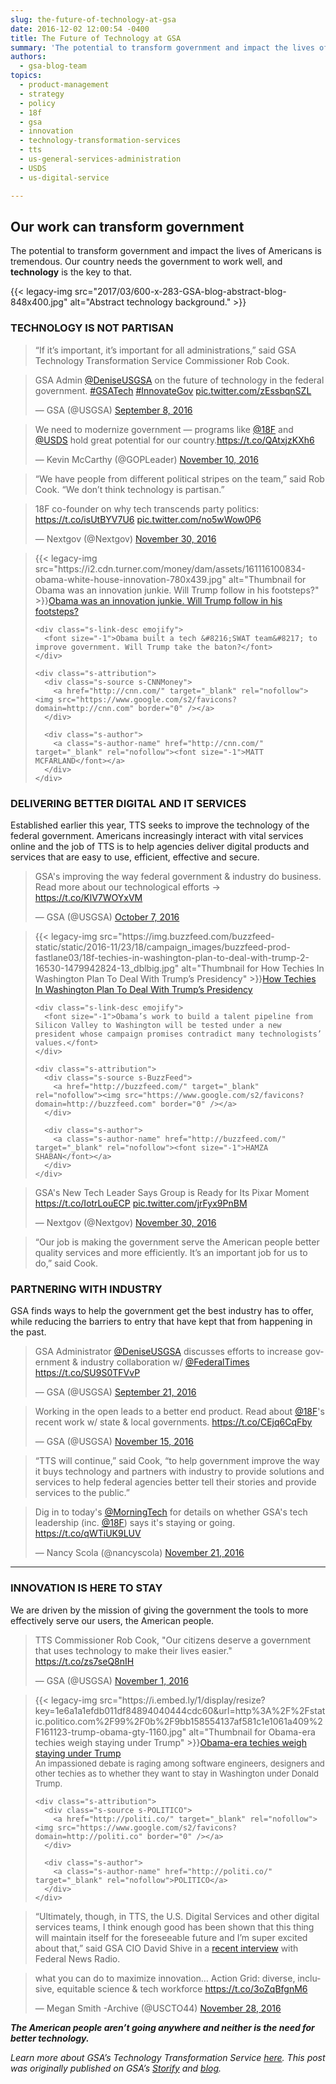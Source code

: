 ```yaml
---
slug: the-future-of-technology-at-gsa
date: 2016-12-02 12:00:54 -0400
title: The Future of Technology at GSA
summary: 'The potential to transform government and impact the lives of Americans is tremendous. Our country needs the government to work well, and technology is the key to that.'
authors:
  - gsa-blog-team
topics:
  - product-management
  - strategy
  - policy
  - 18f
  - gsa
  - innovation
  - technology-transformation-services
  - tts
  - us-general-services-administration
  - USDS
  - us-digital-service

---
```


## Our work can transform government

The potential to transform government and impact the lives of Americans is tremendous. Our country needs the government to work well, and <strong class="markup--strong markup--p-strong">technology</strong> is the key to that.

{{< legacy-img src="2017/03/600-x-283-GSA-blog-abstract-blog-848x400.jpg" alt="Abstract technology background." >}}

### TECHNOLOGY IS NOT PARTISAN

> “If it’s important, it’s important for all administrations,” said GSA Technology Transformation Service Commissioner Rob Cook.

<blockquote class="twitter-tweet" data-width="500">
  <p lang="en">
    GSA Admin <a href="https://twitter.com/DeniseUSGSA">@DeniseUSGSA</a> on the future of technology in the federal government. <a href="https://twitter.com/hashtag/GSATech?src=hash">#GSATech</a> <a href="https://twitter.com/hashtag/InnovateGov?src=hash">#InnovateGov</a> <a href="https://t.co/zEssbqnSZL">pic.twitter.com/zEssbqnSZL</a>
  </p>
  
  <p>
    &mdash; GSA (@USGSA) <a href="https://twitter.com/USGSA/status/773887504776826880">September 8, 2016</a>
  </p>
</blockquote>



<blockquote class="twitter-tweet" data-width="500">
  <p lang="en">
    We need to modernize government — programs like <a href="https://twitter.com/18F">@18F</a> and <a href="https://twitter.com/USDS">@USDS</a> hold great potential for our country.<a href="https://t.co/QAtxjzKXh6">https://t.co/QAtxjzKXh6</a>
  </p>
  
  <p>
    &mdash; Kevin McCarthy (@GOPLeader) <a href="https://twitter.com/GOPLeader/status/796823547343736837">November 10, 2016</a>
  </p>
</blockquote>



> “We have people from different political stripes on the team,” said Rob Cook. “We don’t think technology is partisan.”

<blockquote class="twitter-tweet" data-width="500">
  <p lang="en">
    18F co-founder on why tech transcends party politics: <a href="https://t.co/isUtBYV7U6">https://t.co/isUtBYV7U6</a> <a href="https://t.co/no5wWow0P6">pic.twitter.com/no5wWow0P6</a>
  </p>
  
  <p>
    &mdash; Nextgov (@Nextgov) <a href="https://twitter.com/Nextgov/status/803970089179578368">November 30, 2016</a>
  </p>
</blockquote>



> <div class="s-element-container lf-rich-block lf-block">
>   <div class="s-link s-element-content">
>     <p>
>       {{< legacy-img src="https://i2.cdn.turner.com/money/dam/assets/161116100834-obama-white-house-innovation-780x439.jpg" alt="Thumbnail for Obama was an innovation junkie. Will Trump follow in his footsteps?" >}}<a class="s-link-a emojify" href="http://money.cnn.com/2016/11/16/technology/trump-innovation-white-house/index.html" target="_blank" rel="nofollow">Obama was an innovation junkie. Will Trump follow in his footsteps?</a>
>     </p>
>     
>     <div class="s-link-desc emojify">
>       <font size="-1">Obama built a tech &#8216;SWAT team&#8217; to improve government. Will Trump take the baton?</font>
>     </div>
>     
>     <div class="s-attribution">
>       <div class="s-source s-CNNMoney">
>         <a href="http://cnn.com/" target="_blank" rel="nofollow"><img src="https://www.google.com/s2/favicons?domain=http://cnn.com" border="0" /></a>
>       </div>
>       
>       <div class="s-author">
>         <a class="s-author-name" href="http://cnn.com/" target="_blank" rel="nofollow"><font size="-1">MATT MCFARLAND</font></a>
>       </div>
>     </div>
>   </div>
> </div>

### DELIVERING BETTER DIGITAL AND IT SERVICES

Established earlier this year, TTS seeks to improve the technology of the federal government. Americans increasingly interact with vital services online and the job of TTS is to help agencies deliver digital products and services that are easy to use, efficient, effective and secure.

<blockquote class="twitter-tweet" data-width="500">
  <p lang="en">
    GSA's improving the way federal government & industry do business. Read more about our technological efforts → <a href="https://t.co/KlV7WOYxVM">https://t.co/KlV7WOYxVM</a>
  </p>
  
  <p>
    &mdash; GSA (@USGSA) <a href="https://twitter.com/USGSA/status/784487209046900736">October 7, 2016</a>
  </p>
</blockquote>



> <div class="s-element-container lf-rich-block lf-block">
>
> </div>
> 
> <div class="s-element-container lf-rich-block lf-block">
>   <div class="s-link s-element-content">
>     <p>
>       {{< legacy-img src="https://img.buzzfeed.com/buzzfeed-static/static/2016-11/23/18/campaign_images/buzzfeed-prod-fastlane03/18f-techies-in-washington-plan-to-deal-with-trump-2-16530-1479942824-13_dblbig.jpg" alt="Thumbnail for How Techies In Washington Plan To Deal With Trump’s Presidency" >}}<a class="s-link-a emojify" href="https://www.buzzfeed.com/hamzashaban/18f-techies-in-washington-plan-to-deal-with-trump" target="_blank" rel="nofollow">How Techies In Washington Plan To Deal With Trump’s Presidency</a>
>     </p>
>     
>     <div class="s-link-desc emojify">
>       <font size="-1">Obama’s work to build a talent pipeline from Silicon Valley to Washington will be tested under a new president whose campaign promises contradict many technologists’ values.</font>
>     </div>
>     
>     <div class="s-attribution">
>       <div class="s-source s-BuzzFeed">
>         <a href="http://buzzfeed.com/" target="_blank" rel="nofollow"><img src="https://www.google.com/s2/favicons?domain=http://buzzfeed.com" border="0" /></a>
>       </div>
>       
>       <div class="s-author">
>         <a class="s-author-name" href="http://buzzfeed.com/" target="_blank" rel="nofollow"><font size="-1">HAMZA SHABAN</font></a>
>       </div>
>     </div>
>   </div>
> </div>

<blockquote class="twitter-tweet" data-width="500">
  <p lang="en">
    GSA's New Tech Leader Says Group is Ready for Its Pixar Moment <a href="https://t.co/IotrLouECP">https://t.co/IotrLouECP</a> <a href="https://t.co/jrFyx9PnBM">pic.twitter.com/jrFyx9PnBM</a>
  </p>
  
  <p>
    &mdash; Nextgov (@Nextgov) <a href="https://twitter.com/Nextgov/status/804049712399552512">November 30, 2016</a>
  </p>
</blockquote>



> “Our job is making the government serve the American people better quality services and more efficiently. It’s an important job for us to do,” said Cook.

### PARTNERING WITH INDUSTRY

GSA finds ways to help the government get the best industry has to offer, while reducing the barriers to entry that have kept that from happening in the past.

<blockquote class="twitter-tweet" data-width="500">
  <p lang="en">
    GSA Administrator <a href="https://twitter.com/DeniseUSGSA">@DeniseUSGSA</a> discusses efforts to increase government & industry collaboration w/ <a href="https://twitter.com/FederalTimes">@FederalTimes</a> <a href="https://t.co/SU9S0TFVvP">https://t.co/SU9S0TFVvP</a>
  </p>
  
  <p>
    &mdash; GSA (@USGSA) <a href="https://twitter.com/USGSA/status/778658834516631553">September 21, 2016</a>
  </p>
</blockquote>



<blockquote class="twitter-tweet" data-width="500">
  <p lang="en">
    Working in the open leads to a better end product. Read about <a href="https://twitter.com/18F">@18F</a>'s recent work w/ state & local governments. <a href="https://t.co/CEjq6CqFby">https://t.co/CEjq6CqFby</a>
  </p>
  
  <p>
    &mdash; GSA (@USGSA) <a href="https://twitter.com/USGSA/status/798636697101578240">November 15, 2016</a>
  </p>
</blockquote>



> “TTS will continue,” said Cook, “to help government improve the way it buys technology and partners with industry to provide solutions and services to help federal agencies better tell their stories and provide services to the public.”

<blockquote class="twitter-tweet" data-width="500">
  <p lang="en">
    Dig in to today's <a href="https://twitter.com/MorningTech">@MorningTech</a> for details on whether GSA's tech leadership (inc. <a href="https://twitter.com/18F">@18F</a>) says it's staying or going. <a href="https://t.co/qWTiUK9LUV">https://t.co/qWTiUK9LUV</a>
  </p>
  
  <p>
    &mdash; Nancy Scola (@nancyscola) <a href="https://twitter.com/nancyscola/status/800745484579172353">November 21, 2016</a>
  </p>
</blockquote>



<hr class="section-divider" />

### INNOVATION IS HERE TO STAY

We are driven by the mission of giving the government the tools to more effectively serve our users, the American people.

<blockquote class="twitter-tweet" data-width="500">
  <p lang="en">
    TTS Commissioner Rob Cook, "Our citizens deserve a government that uses technology to make their lives easier." <a href="https://t.co/zs7seQ8nIH">https://t.co/zs7seQ8nIH</a>
  </p>
  
  <p>
    &mdash; GSA (@USGSA) <a href="https://twitter.com/USGSA/status/793486514537783296">November 1, 2016</a>
  </p>
</blockquote>



> <div class="s-element-container lf-rich-block lf-block">
>   <a id="undefined" class="fycon-action-view"></a>{{< legacy-img src="https://i.embed.ly/1/display/resize?key=1e6a1a1efdb011df84894040444cdc60&url=http%3A%2F%2Fstatic.politico.com%2F99%2F0b%2F9bb158554137af581c1e1061a409%2F161123-trump-obama-gty-1160.jpg" alt="Thumbnail for Obama-era techies weigh staying under Trump" >}}<a class="s-link-a emojify" href="http://politi.co/2fsBJ4u" target="_blank" rel="nofollow">Obama-era techies weigh staying under Trump</a>
> </div>
> 
> <div class="s-element-container lf-rich-block lf-block">
>   <div class="s-link s-element-content">
>     <div class="s-link-desc emojify">
>       <font size="-1">An impassioned debate is raging among software engineers, designers and other techies as to whether they want to stay in Washington under Donald Trump.</font>
>     </div>
>     
>     <div class="s-attribution">
>       <div class="s-source s-POLITICO">
>         <a href="http://politi.co/" target="_blank" rel="nofollow"><img src="https://www.google.com/s2/favicons?domain=http://politi.co" border="0" /></a>
>       </div>
>       
>       <div class="s-author">
>         <a class="s-author-name" href="http://politi.co/" target="_blank" rel="nofollow">POLITICO</a>
>       </div>
>     </div>
>   </div>
> </div>

> “Ultimately, though, in TTS, the U.S. Digital Services and other digital services teams, I think enough good has been shown that this thing will maintain itself for the foreseeable future and I’m super excited about that,” said GSA CIO David Shive in a [recent interview](http://federalnewsradio.com/digital-government/2016/11/shive-brought-gsas-18f-much-needed-parental-guidance/) with Federal News Radio.

<blockquote class="twitter-tweet" data-width="500">
  <p lang="en">
    what you can do to maximize innovation&#8230; Action Grid: diverse, inclusive, equitable science & tech workforce <a href="https://t.co/3oZqBfgnM6">https://t.co/3oZqBfgnM6</a>
  </p>
  
  <p>
    &mdash; Megan Smith -Archive (@USCTO44) <a href="https://twitter.com/USCTO44/status/803354235106656256">November 28, 2016</a>
  </p>
</blockquote>



_**The American people aren’t going anywhere and neither is the need for better technology.**_
  
_Learn more about GSA’s Technology Transformation Service [here](http://www.gsa.gov/portal/category/25729)._
_This post was originally published on GSA’s [Storify](https://storify.com/GSA) and [blog](http://www.gsa.gov/blog)._

